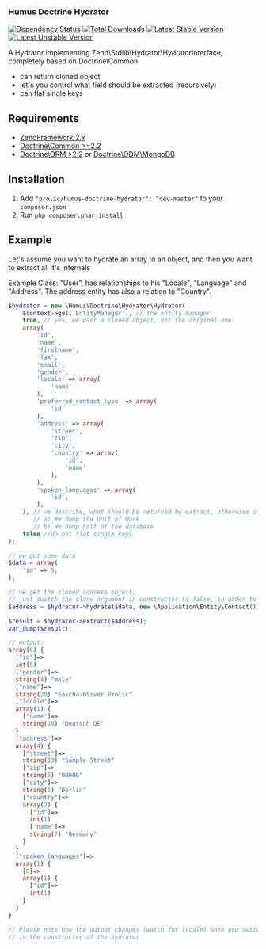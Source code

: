 ### Humus Doctrine Hydrator

[![Dependency Status](https://www.versioneye.com/package/php:prolic:humus-doctrine-hydrator/badge.png)](https://www.versioneye.com/package/php:prolic:humus-doctrine-hydrator)
[![Total Downloads](https://poser.pugx.org/prolic/humus-doctrine-hydrator/downloads.png)](https://packagist.org/packages/prolic/humus-doctrine-hydrator)
[![Latest Stable Version](https://poser.pugx.org/prolic/humus-doctrine-hydrator/v/stable.png)](https://packagist.org/packages/prolic/humus-doctrine-hydrator)
[![Latest Unstable Version](https://poser.pugx.org/prolic/humus-doctrine-hydrator/v/unstable.png)](https://packagist.org/packages/prolic/humus-doctrine-hydrator)

A Hydrator implementing Zend\Stdlib\Hydrator\HydratorInterface, completely based on Doctrine\Common

- can return cloned object
- let's you control what field should be extracted (recursively)
- can flat single keys

## Requirements

 -  [ZendFramework 2.x](https://github.com/zendframework/zf2)
 -  [Doctrine\Common >=2.2](https://github.com/doctrine/common)
 -  [Doctrine\ORM >2.2](https://github.com/doctrine/doctrine2) or [Doctrine\ODM\MongoDB](https://github.com/doctrine/mongodb-odm)

## Installation

 1.  Add `"prolic/humus-doctrine-hydrator": "dev-master"` to your `composer.json`
 2.  Run `php composer.phar install`

## Example

Let's assume you want to hydrate an array to an object, and then you want to extract all it's internals

Example Class:
"User", has relationships to his "Locale", "Language" and "Address".
The address entity has also a relation to "Country".

```php
$hydrator = new \Humus\Doctrine\Hydrator\Hydrator(
    $context->get('EntityManager'), // the entity manager
    true, // yes, we want a cloned object, not the original one
    array(
        'id',
        'name',
        'firstname',
        'fax',
        'email',
        'gender',
        'locale' => array(
            'name'
        ),
        'preferred_contact_type' => array(
            'id'
        ),
        'address' => array(
            'street',
            'zip',
            'city',
            'country' => array(
                'id',
                'name'
            ),
        ),
        'spoken_languages' => array(
            'id',
        ),
    ), // we describe, what should be returned by extract, otherwise it could be that
       // a) We dump the Unit of Work
       // b) We dump half of the database
    false //do not flat single keys
);

// we got some data
$data = array(
    'id' => 5,
);

// we get the cloned address object,
// just switch the clone argument in constructor to false, in order to get the real object back
$address = $hydrator->hydrate($data, new \Application\Entity\Contact());

$result = $hydrator->extract($address);
var_dump($result);

// output:
array(6) {
  ["id"]=>
  int(5)
  ["gender"]=>
  string(4) "male"
  ["name"]=>
  string(20) "Sascha-Oliver Prolic"
  ["locale"]=>
  array(1) {
    ["name"]=>
    string(10) "Deutsch DE"
  }
  ["address"]=>
  array(4) {
    ["street"]=>
    string(13) "Sample Street"
    ["zip"]=>
    string(5) "00000"
    ["city"]=>
    string(6) "Berlin"
    ["country"]=>
    array(2) {
      ["id"]=>
      int(1)
      ["name"]=>
      string(7) "Germany"
    }
  }
  ["spoken_languages"]=>
  array(1) {
    [0]=>
    array(1) {
      ["id"]=>
      int(1)
    }
  }
}

// Please note how the output changes (watch for locale) when you switch the "flatSingleKeys" flag to true
// in the constructor of the hydrator

```
